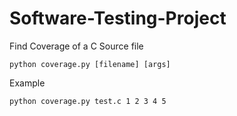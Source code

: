 # Software-Testing-Project
Find Coverage of a C Source file

`python coverage.py [filename] [args]`

Example

`python coverage.py test.c 1 2 3 4 5`
